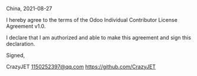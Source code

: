 China, 2021-08-27

I hereby agree to the terms of the Odoo Individual Contributor License Agreement v1.0.

I declare that I am authorized and able to make this agreement and sign this declaration.

Signed,

CrazyJET  1150252397@qq.com https://github.com/CrazyJET
